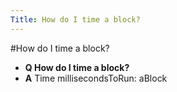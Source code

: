 ```yaml
---
Title: How do I time a block?
---
```

#How do I time a block?
- **Q How do I time a block?**
- **A** Time millisecondsToRun: aBlock

